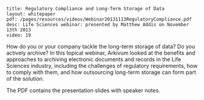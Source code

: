 ```
title: Regulatory Compliance and Long-Term Storage of Data
layout: whitepaper
pdf: /pages/resources/videos/Webinar20131113RegulatoryCompliance.pdf
desc: Life Sciences webinar: presented by Matthew Addis on November 13th 2013
video: 19
```

How do you or your company tackle the long-term storage of data?  Do you actively archive?  In this topical webinar, Arkivum looked at the benefits and approaches to archiving electronic documents and records in the Life Sciences industry, including the challenges of regulatory requirements, how to comply with them, and how outsourcing long-term storage can form part of the solution.


The PDF contains the presentation slides with speaker notes.